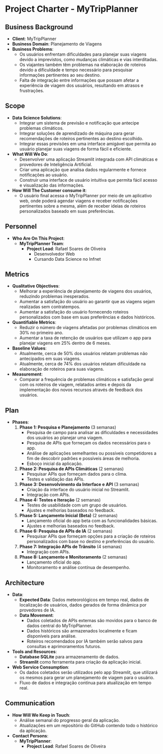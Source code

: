 # Project Charter \- MyTripPlanner

## Business Background

* **Client**: MyTripPlanner  
* **Business Domain**: Planejamento de Viagens  
* **Business Problems**:  
  * Os usuários enfrentam dificuldades para planejar suas viagens devido a imprevistos, como mudanças climáticas e vias interditadas.  
  * Os viajantes também têm problemas na elaboração de roteiros devido a dificuldade e tempo necessário para pesquisar informações pertinentes ao seu destino.  
  * Falta de integração entre informações que possam afetar a experiência de viagem dos usuários, resultando em atrasos e frustrações.

## Scope

* **Data Science Solutions**:  
  * Integrar um sistema de previsão e notificação que antecipe problemas climáticos.  
  * Integrar soluções de aprendizado de máquina para gerar recomendações de roteiros pertinentes ao destino escolhido.  
  * Integrar essas previsões em uma interface amigável que permita ao usuário planejar suas viagens de forma fácil e eficiente.  
* **What Will We Do**:  
  * Desenvolver uma aplicação Streamlit integrada com API climáticas e provedores de Inteligência Artificial.  
  * Criar uma aplicação que analisa dados regularmente e fornece notificações ao usuário.  
  * Construir uma interface de usuário intuitiva que permita fácil acesso e visualização das informações.  
* **How Will The Customer consume it**:  
  * O usuário final acessa o MyTripPlanner por meio de um aplicativo web, onde poderá agendar viagens e receber notificações pertinentes sobre a mesma, além de receber ideias de roteiros personalizados baseado em suas preferências.

## Personnel

* **Who Are On This Project**:  
  * **MyTripPlanner Team**:  
    * **Project Lead**: Rafael Soares de Oliveira  
      * Desenvolvedor Web  
      * Cursando Data Science no Infnet

## Metrics

* **Qualitative Objectives**:  
  * Melhorar a experiência de planejamento de viagens dos usuários, reduzindo problemas inesperados.  
  * Aumentar a satisfação do usuário ao garantir que as viagens sejam realizadas sem contratempos.  
  * Aumentar a satisfação do usuário fornecendo roteiros personalizados com base em suas preferências e dados históricos.  
* **Quantifiable Metrics**:  
  * Reduzir o número de viagens afetadas por problemas climáticos em 30% no primeiro ano.  
  * Aumentar a taxa de retenção de usuários que utilizam o app para planejar viagens em 25% dentro de 6 meses.  
* **Baseline Values**:  
  * Atualmente, cerca de 50% dos usuários relatam problemas não antecipados em suas viagens.  
  * Atualmente, cerca de 74% dos usuários relatam dificuldade na elaboração de roteiros para suas viagens.  
* **Measurement**:  
  * Comparar a frequência de problemas climáticos e satisfação geral com os roteiros de viagem, relatados antes e depois da implementação dos novos recursos através de feedback dos usuários.

## Plan

* **Phases**:  
  1. **Phase 1: Pesquisa e Planejamento** (3 semanas)  
     * Pesquisa de campo para analisar as dificuldades e necessidades dos usuários ao planejar uma viagem.  
     * Pesquisa de APIs que forneçam os dados necessários para o app.  
     * Análise de aplicações semelhantes ou possíveis competidores a fim de descobrir padrões e possíveis áreas de melhoria.  
     * Esboço inicial da aplicação.  
  2. **Phase 2: Pesquisa de APIs Climáticas** (2 semanas)  
     * Pesquisar APIs que forneçam dados para o clima.  
     * Testes e validação das APIs.  
  3. **Phase 3: Desenvolvimento da Interface e API** (3 semanas)  
     * Criação da interface do usuário inicial no Streamlit.  
     * Integração com APIs.  
  4. **Phase 4: Testes e Iteração** (2 semanas)  
     * Testes de usabilidade com um grupo de usuários.  
     * Ajustes e melhorias baseados no feedback.  
  5. **Phase 5: Lançamento Inicial (Beta)** (2 semanas)  
     * Lançamento oficial do app beta com as funcionalidades básicas.  
     * Ajustes e melhorias baseados no feedback.  
  6. **Phase 6: Pesquisa de APIs de IA** (2 semanas)  
     * Pesquisar APIs que forneçam opções para a criação de roteiros personalizados com base no destino e preferências do usuário.  
  7. **Phase 7: Integração APIs de Trânsito** (4 semanas)  
     * Integração com APIs.  
  8. **Phase 8: Lançamento e Monitoramento** (2 semanas)  
     * Lançamento oficial do app.  
     * Monitoramento e análise contínua de desempenho.

## Architecture

* **Data**:  
  * **Expected Data**: Dados meteorológicos em tempo real, dados de localização de usuários, dados gerados de forma dinâmica por provedores de IA.  
  * **Data Movement**:  
    * Dados coletados de APIs externas são movidos para o banco de dados central do MyTripPlanner.  
    * Dados históricos são armazenados localmente e ficam disponíveis para análise.  
    * Roteiros recomendados por IA também serão salvos para consultas e aprimoramentos futuros.  
* **Tools and Resources**:  
  * **Database SQLite** para armazenamento de dados.  
  * **Streamlit** como ferramenta para criação da aplicação inicial.  
* **Web Service Consumption**:  
  * Os dados coletados serão utilizados pelo app Streamlit, que utilizará os mesmos para gerar um planejamento de viagem para o usuário.  
  * Fluxo de dados e integração contínua para atualização em tempo real.

## Communication

* **How Will We Keep in Touch**:  
  * Análise semanal do progresso geral da aplicação.  
  * Atualizações em um repositório do GitHub contendo todo o histórico da aplicação.  
* **Contact Persons**:  
  * **MyTripPlanner**:  
    * **Project Lead**: Rafael Soares de Oliveira

